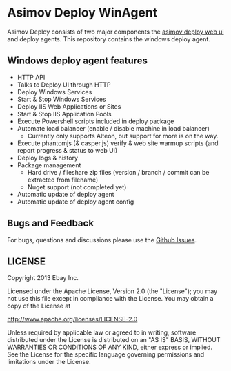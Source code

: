 Asimov Deploy WinAgent
================

Asimov Deploy consists of two major components the [asimov deploy web ui](https://github.com/asimov-deploy) and deploy agents. This repository contains the windows deploy agent.

## Windows deploy agent features
* HTTP API
* Talks to Deploy UI through HTTP
* Deploy Windows Services
* Start & Stop Windows Services
* Deploy IIS Web Applications or Sites
* Start & Stop IIS Application Pools
* Execute Powershell scripts included in deploy package
* Automate load balancer (enable / disable machine in load balancer)
	* Currently only supports Alteon, but support for more is on the way.
* Execute phantomjs (& casper.js) verify & web site warmup scripts (and report progress & status to web UI)
* Deploy logs & history
* Package management
	* Hard drive / fileshare zip files (version / branch / commit can be extracted from filename)
	* Nuget support (not completed yet)
* Automatic update of deploy agent
* Automatic update of deploy agent config

## Bugs and Feedback
For bugs, questions and discussions please use the [Github Issues](asimov-deploy/issues).

## LICENSE
Copyright 2013 Ebay Inc.

Licensed under the Apache License, Version 2.0 (the "License");
you may not use this file except in compliance with the License.
You may obtain a copy of the License at

<http://www.apache.org/licenses/LICENSE-2.0>

Unless required by applicable law or agreed to in writing, software
distributed under the License is distributed on an "AS IS" BASIS,
WITHOUT WARRANTIES OR CONDITIONS OF ANY KIND, either express or implied.
See the License for the specific language governing permissions and
limitations under the License.